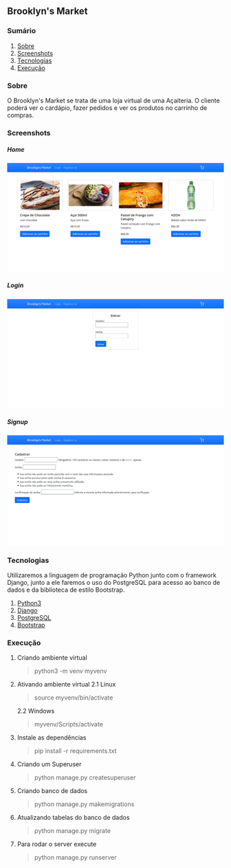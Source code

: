 ## Brooklyn's Market

### Sumário
1. [Sobre](#Sobre)
2. [Screenshots](#Screenshots)
3. [Tecnologias](#Tecnologias)
4. [Execução](#Execução)

### Sobre
O Brooklyn's Market se trata de uma loja virtual de uma Açaíteria. O cliente poderá ver o cardápio, fazer pedidos e ver os produtos no carrinho de compras.

### Screenshots
##### Home
![Home Page](/screenshots/home.png)

##### Login
![Home Page](/screenshots/login.png)

##### Signup
![Home Page](/screenshots/signup.png)

### Tecnologias
Utilizaremos a linguagem de programação Python junto com o framework Django, junto a ele faremos o uso do PostgreSQL para acesso ao banco de dados e da biblioteca de estilo Bootstrap.

1. [Python3](https://www.python.org/) 
2. [Django](https://www.djangoproject.com/)
3. [PostgreSQL](https://www.postgresql.org/)
4. [Bootstrap](https://getbootstrap.com/)

### Execução

1. Criando ambiente virtual
    > python3 -m venv myvenv

2. Ativando ambiente virtual
    2.1 Linux
    > source myvenv/bin/activate

    2.2 Windows
    > myvenv/Scripts/activate

3. Instale as dependências
    > pip install -r requirements.txt

4. Criando um Superuser
    > python manage.py createsuperuser

5.  Criando banco de dados
    > python manage.py makemigrations

6.  Atualizando tabelas do banco de dados
    > python manage.py migrate

7. Para rodar o server execute
    > python manage.py runserver
